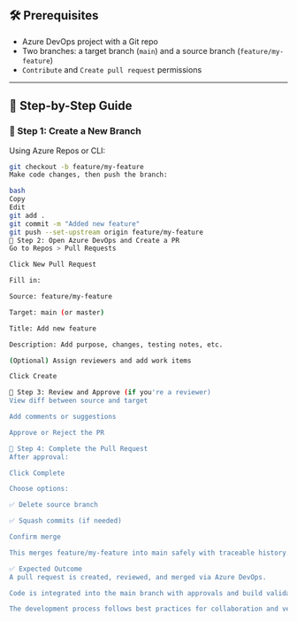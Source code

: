 ## 🛠️ Prerequisites

- Azure DevOps project with a Git repo
- Two branches: a target branch (`main`) and a source branch (`feature/my-feature`)
- `Contribute` and `Create pull request` permissions

---

## 🧭 Step-by-Step Guide

### 🔹 Step 1: Create a New Branch

Using Azure Repos or CLI:

```bash
git checkout -b feature/my-feature
Make code changes, then push the branch:

bash
Copy
Edit
git add .
git commit -m "Added new feature"
git push --set-upstream origin feature/my-feature
🔹 Step 2: Open Azure DevOps and Create a PR
Go to Repos > Pull Requests

Click New Pull Request

Fill in:

Source: feature/my-feature

Target: main (or master)

Title: Add new feature

Description: Add purpose, changes, testing notes, etc.

(Optional) Assign reviewers and add work items

Click Create

🔹 Step 3: Review and Approve (if you're a reviewer)
View diff between source and target

Add comments or suggestions

Approve or Reject the PR

🔹 Step 4: Complete the Pull Request
After approval:

Click Complete

Choose options:

✅ Delete source branch

✅ Squash commits (if needed)

Confirm merge

This merges feature/my-feature into main safely with traceable history.

✅ Expected Outcome
A pull request is created, reviewed, and merged via Azure DevOps.

Code is integrated into the main branch with approvals and build validation (if configured).

The development process follows best practices for collaboration and version control.
